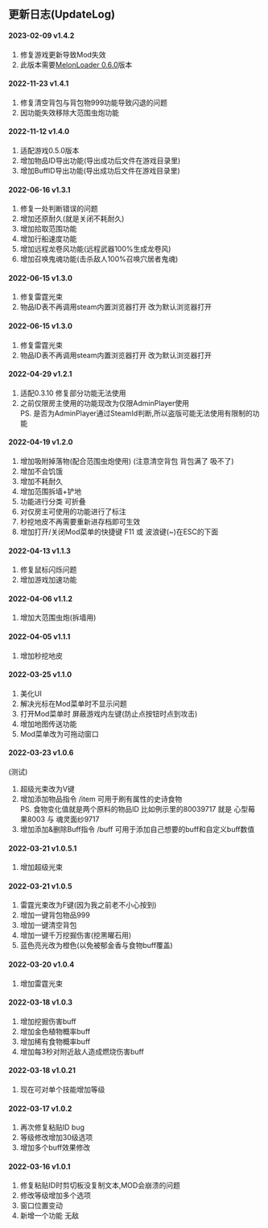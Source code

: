 ## 更新日志(UpdateLog)

#### 2023-02-09 v1.4.2
1. 修复游戏更新导致Mod失效  
2. 此版本需要[MelonLoader 0.6.0](https://github.com/LavaGang/MelonLoader/releases/tag/v0.6.0)版本

#### 2022-11-23 v1.4.1 
1. 修复清空背包与背包物999功能导致闪退的问题  
2. 因功能失效移除大范围虫炮功能

#### 2022-11-12 v1.4.0 
1. 适配游戏0.5.0版本  
2. 增加物品ID导出功能(导出成功后文件在游戏目录里)  
3. 增加BuffID导出功能(导出成功后文件在游戏目录里)  

#### 2022-06-16 v1.3.1
1. 修复一处判断错误的问题  
2. 增加还原耐久(就是关闭不耗耐久)  
3. 增加拾取范围功能  
4. 增加行船速度功能  
5. 增加远程龙卷风功能(远程武器100%生成龙卷风)  
6. 增加召唤鬼魂功能(击杀敌人100%召唤穴居者鬼魂)  

#### 2022-06-15 v1.3.0
1. 修复雷霆光束  
2. 物品ID表不再调用steam内置浏览器打开 改为默认浏览器打开  

#### 2022-06-15 v1.3.0
1. 修复雷霆光束  
2. 物品ID表不再调用steam内置浏览器打开 改为默认浏览器打开  

#### 2022-04-29 v1.2.1  
1. 适配0.3.10 修复部分功能无法使用  
2. 之前仅限房主使用的功能现改为仅限AdminPlayer使用  
PS. 是否为AdminPlayer通过SteamId判断,所以盗版可能无法使用有限制的功能  

#### 2022-04-19 v1.2.0
1. 增加吸附掉落物(配合范围虫炮使用) (注意清空背包 背包满了 吸不了)  
2. 增加不会饥饿  
3. 增加不耗耐久  
4. 增加范围拆墙+铲地  
5. 功能进行分类 可折叠  
6. 对仅房主可使用的功能进行了标注  
7. 秒挖地皮不再需要重新进存档即可生效  
8. 增加打开/关闭Mod菜单的快捷键 F11 或 波浪键(~)在ESC的下面  

#### 2022-04-13 v1.1.3
1. 修复鼠标闪烁问题  
2. 增加游戏加速功能  

#### 2022-04-06 v1.1.2
1. 增加大范围虫炮(拆墙用)  

#### 2022-04-05 v1.1.1
1. 增加秒挖地皮  

#### 2022-03-25 v1.1.0
1. 美化UI  
2. 解决光标在Mod菜单时不显示问题  
3. 打开Mod菜单时 屏蔽游戏内左键(防止点按钮时点到攻击)  
4. 增加地图传送功能  
5. Mod菜单改为可拖动窗口  

#### 2022-03-23 v1.0.6
(测试)  
1. 超级光束改为V键  
2. 增加添加物品指令 /item 可用于刷有属性的史诗食物  
PS. 食物变化值就是两个原料的物品ID 比如例示里的80039717 就是 心型莓果8003 与 魂灵面纱9717   
3. 增加添加&删除Buff指令 /buff 可用于添加自己想要的buff和自定义buff数值   

#### 2022-03-21 v1.0.5.1
1. 增加超级光束  

#### 2022-03-21 v1.0.5
1. 雷霆光束改为F键(因为我之前老不小心按到)  
2. 增加一键背包物品999  
3. 增加一键清空背包  
4. 增加一键千万挖掘伤害(挖黑曜石用)  
5. 蓝色亮光改为橙色(以免被郁金香与食物buff覆盖)  

#### 2022-03-20 v1.0.4
1. 增加雷霆光束  

#### 2022-03-18 v1.0.3
1. 增加挖掘伤害buff  
2. 增加金色植物概率buff  
3. 增加稀有食物概率buff  
4. 增加每3秒对附近敌人造成燃烧伤害buff  

#### 2022-03-18 v1.0.21
1. 现在可对单个技能增加等级  

#### 2022-03-17 v1.0.2
1. 再次修复粘贴ID bug  
2. 等级修改增加30级选项  
3. 增加多个buff效果修改  

#### 2022-03-16 v1.0.1
1. 修复粘贴ID时剪切板没复制文本,MOD会崩溃的问题  
2. 修改等级增加多个选项  
3. 窗口位置变动  
4. 新增一个功能 无敌  
